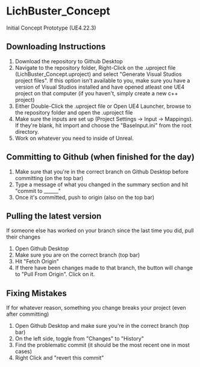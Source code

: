 # LichBuster_Concept 
 Initial Concept Prototype (UE4.22.3)
 
## Downloading Instructions
1. Download the repository to Github Desktop
2. Navigate to the repository folder, Right-Click on the .uproject file (LichBuster_Concept.uproject) and select "Generate Visual Studios    project files". If this option isn't available to you, make sure you have a version of Visual Studios installed and have opened atleast    one UE4 project on that computer (if you haven't, simply create a new c++ project)
3. Either Double-Click the .uproject file or Open UE4 Launcher, browse to the repository folder and open the .uproject file
4. Make sure the inputs are set up (Project Settings -> Input -> Mappings). If they're blank, hit import and choose the "BaseInput.ini"      from the root directory.  
5. Work on whatever you need to inside of Unreal.

## Committing to Github (when finished for the day)
1. Make sure that you're in the correct branch on Github Desktop before committing (on the top bar)
2. Type a message of what you changed in the summary section and hit "commit to ______"
3. Once it's committed, push to origin (also on the top bar)

## Pulling the latest version
If someone else has worked on your branch since the last time you did, pull their changes
1. Open Github Desktop
2. Make sure you are on the correct branch (top bar)
3. Hit "Fetch Origin" 
4. If there have been changes made to that branch, the  button will change to "Pull From Origin". Click on it.

## Fixing Mistakes
If for whatever reason, something you change breaks your project (even after committing)
1. Open Github Desktop and make sure you're in the correct branch (top bar)
2. On the left side, toggle from "Changes" to "History"
3. Find the problematic commit (it should be the most recent one in most cases)
4. Right Click and "revert this commit"
